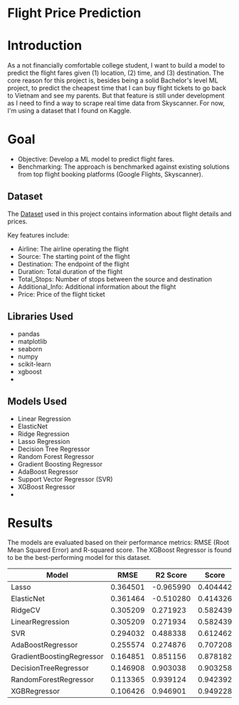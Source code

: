 # Flight Price Prediction
# Introduction
As a not financially comfortable college student, I want to build a model to predict the flight fares given (1) location, (2) time, and (3) destination. The core reason for this project is, besides being a solid Bachelor's level ML project, to predict the cheapest time that I can buy flight tickets to go back to Vietnam and see my parents. But that feature is still under development as I need to find a way to scrape real time data from Skyscanner. For now, I'm using a dataset that I found on Kaggle.

# Goal
- Objective: Develop a ML model to predict flight fares.
- Benchmarking: The approach is benchmarked against existing solutions from top flight booking platforms (Google Flights, Skyscanner).

## Dataset

The [Dataset](https://www.kaggle.com/datasets/nikhilmittal/flight-fare-prediction-mh/code?datasetId=140442&sortBy=dateCreated) used in this project contains information about flight details and prices. 

Key features include:

- Airline: The airline operating the flight
- Source: The starting point of the flight
- Destination: The endpoint of the flight
- Duration: Total duration of the flight
- Total_Stops: Number of stops between the source and destination
- Additional_Info: Additional information about the flight
- Price: Price of the flight ticket
  
## Libraries Used

- pandas
- matplotlib
- seaborn
- numpy
- scikit-learn
- xgboost
- 
## Models Used

- Linear Regression
- ElasticNet
- Ridge Regression
- Lasso Regression
- Decision Tree Regressor
- Random Forest Regressor
- Gradient Boosting Regressor
- AdaBoost Regressor
- Support Vector Regressor (SVR)
- XGBoost Regressor
- 
# Results
The models are evaluated based on their performance metrics: RMSE (Root Mean Squared Error) and R-squared score. The XGBoost Regressor is found to be the best-performing model for this dataset.

| Model                         | RMSE     | R2 Score  | Score    |
|-------------------------------|----------|-----------|----------|
| Lasso                         | 0.364501 | -0.965990 | 0.404442 |
| ElasticNet                    | 0.361464 | -0.510280 | 0.414326 |
| RidgeCV                       | 0.305209 |  0.271923 | 0.582439 |
| LinearRegression              | 0.305209 |  0.271934 | 0.582439 |
| SVR                           | 0.294032 |  0.488338 | 0.612462 |
| AdaBoostRegressor             | 0.255574 |  0.274876 | 0.707208 |
| GradientBoostingRegressor     | 0.164851 |  0.851156 | 0.878182 |
| DecisionTreeRegressor         | 0.146908 |  0.903038 | 0.903258 |
| RandomForestRegressor         | 0.113365 |  0.939124 | 0.942392 |
| XGBRegressor                  | 0.106426 |  0.946901 | 0.949228 |


